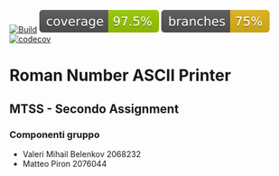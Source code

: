 [![Build](https://github.com/Valeryum999/MTSS-Assignment2/actions/workflows/build.yml/badge.svg)](https://github.com/Valeryum999/MTSS-Assignment2/actions/workflows/build.yml)
![coverage](.github/badges/jacoco.svg)
![branches_coverage](.github/badges/branches.svg)
[![codecov](https://codecov.io/gh/Valeryum999/MTSS-Assignment2/graph/badge.svg?token=EE3ZGCUAX8)](https://codecov.io/gh/Valeryum999/MTSS-Assignment2)

# Roman Number ASCII Printer

## MTSS - Secondo Assignment
### Componenti gruppo
- Valeri Mihail Belenkov 2068232
- Matteo Piron 2076044